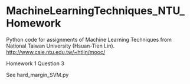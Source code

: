 # MachineLearningTechniques_NTU_Homework

Python code for assignments of Machine Learning Techniques from National Taiwan University (Hsuan-Tien Lin).
http://www.csie.ntu.edu.tw/~htlin/mooc/

Homework 1 Question 3

See hard_margin_SVM.py